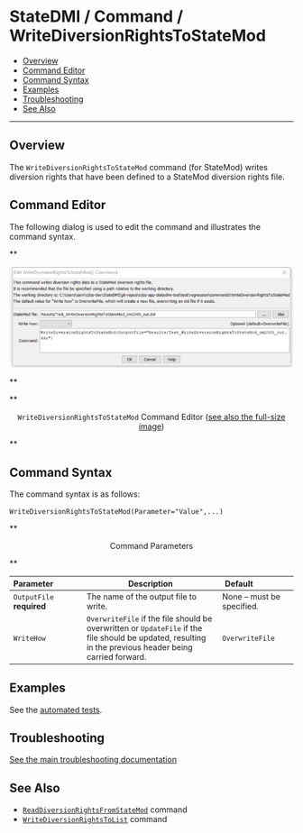 # StateDMI / Command / WriteDiversionRightsToStateMod #

* [Overview](#overview)
* [Command Editor](#command-editor)
* [Command Syntax](#command-syntax)
* [Examples](#examples)
* [Troubleshooting](#troubleshooting)
* [See Also](#see-also)

-------------------------

## Overview ##

The `WriteDiversionRightsToStateMod` command (for StateMod)
writes diversion rights that have been defined to a StateMod diversion rights file.

## Command Editor ##

The following dialog is used to edit the command and illustrates the command syntax.

**<p style="text-align: center;">
![WriteDiversionRightsToStateMod command editor](WriteDiversionRightsToStateMod.png)
</p>**

**<p style="text-align: center;">
`WriteDiversionRightsToStateMod` Command Editor (<a href="../WriteDiversionRightsToStateMod.png">see also the full-size image</a>)
</p>**

## Command Syntax ##

The command syntax is as follows:

```text
WriteDiversionRightsToStateMod(Parameter="Value",...)
```
**<p style="text-align: center;">
Command Parameters
</p>**

| **Parameter**&nbsp;&nbsp;&nbsp;&nbsp;&nbsp;&nbsp;&nbsp;&nbsp;&nbsp;&nbsp;&nbsp;&nbsp; | **Description** | **Default**&nbsp;&nbsp;&nbsp;&nbsp;&nbsp;&nbsp;&nbsp;&nbsp;&nbsp;&nbsp;&nbsp;&nbsp;&nbsp;&nbsp;&nbsp;&nbsp; |
| --------------|-----------------|----------------- |
| `OutputFile`<br>**required** | The name of the output file to write. | None – must be specified. |
| `WriteHow` | `OverwriteFile` if the file should be overwritten or `UpdateFile` if the file should be updated, resulting in the previous header being carried forward. | `OverwriteFile` |

## Examples ##

See the [automated tests](https://github.com/OpenCDSS/cdss-app-statedmi-test/tree/master/test/regression/commands/WriteDiversionRightsToStateMod).

## Troubleshooting ##

[See the main troubleshooting documentation](../../troubleshooting/troubleshooting.md)

## See Also ##

* [`ReadDiversionRightsFromStateMod`](../ReadDiversionRightsFromStateMod/ReadDiversionRightsFromStateMod.md) command
* [`WriteDiversionRightsToList`](../WriteDiversionRightsToList/WriteDiversionRightsToList.md) command
